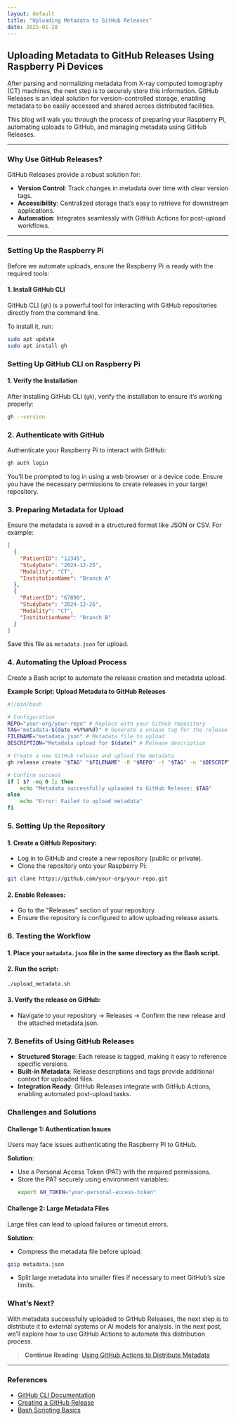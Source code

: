 ```yaml
---
layout: default
title: "Uploading Metadata to GitHub Releases"
date: 2025-01-28
---
```


## Uploading Metadata to GitHub Releases Using Raspberry Pi Devices

After parsing and normalizing metadata from X-ray computed tomography (CT) machines, the next step is to securely store this information. GitHub Releases is an ideal solution for version-controlled storage, enabling metadata to be easily accessed and shared across distributed facilities.

This blog will walk you through the process of preparing your Raspberry Pi, automating uploads to GitHub, and managing metadata using GitHub Releases.

---

### Why Use GitHub Releases?

GitHub Releases provide a robust solution for:
- **Version Control**: Track changes in metadata over time with clear version tags.
- **Accessibility**: Centralized storage that’s easy to retrieve for downstream applications.
- **Automation**: Integrates seamlessly with GitHub Actions for post-upload workflows.

---

### Setting Up the Raspberry Pi

Before we automate uploads, ensure the Raspberry Pi is ready with the required tools:

#### 1. Install GitHub CLI
GitHub CLI (`gh`) is a powerful tool for interacting with GitHub repositories directly from the command line.

To install it, run:
```bash
sudo apt update
sudo apt install gh
```

### Setting Up GitHub CLI on Raspberry Pi

#### 1. Verify the Installation

After installing GitHub CLI (`gh`), verify the installation to ensure it’s working properly:

```bash
gh --version
```

### 2. Authenticate with GitHub

Authenticate your Raspberry Pi to interact with GitHub:

```bash
gh auth login
```

You’ll be prompted to log in using a web browser or a device code. Ensure you have the necessary permissions to create releases in your target repository.

### 3. Preparing Metadata for Upload
Ensure the metadata is saved in a structured format like JSON or CSV. For example:

```json
[
  {
    "PatientID": "12345",
    "StudyDate": "2024-12-25",
    "Modality": "CT",
    "InstitutionName": "Branch A"
  },
  {
    "PatientID": "67890",
    "StudyDate": "2024-12-26",
    "Modality": "CT",
    "InstitutionName": "Branch B"
  }
]
```
Save this file as `metadata.json` for upload.

### 4. Automating the Upload Process
Create a Bash script to automate the release creation and metadata upload.

**Example Script: Upload Metadata to GitHub Releases**

```bash
#!/bin/bash

# Configuration
REPO="your-org/your-repo" # Replace with your GitHub repository
TAG="metadata-$(date +%Y%m%d)" # Generate a unique tag for the release
FILENAME="metadata.json" # Metadata file to upload
DESCRIPTION="Metadata upload for $(date)" # Release description

# Create a new GitHub release and upload the metadata
gh release create "$TAG" "$FILENAME" -R "$REPO" -t "$TAG" -n "$DESCRIPTION"

# Confirm success
if [ $? -eq 0 ]; then
    echo "Metadata successfully uploaded to GitHub Release: $TAG"
else
    echo "Error: Failed to upload metadata"
fi
```

### 5. Setting Up the Repository

#### 1. Create a GitHub Repository:

- Log in to GitHub and create a new repository (public or private).
- Clone the repository onto your Raspberry Pi:
```bash
git clone https://github.com/your-org/your-repo.git
```


#### 2. Enable Releases:

- Go to the "Releases" section of your repository.
- Ensure the repository is configured to allow uploading release assets.
### 6. Testing the Workflow

#### 1. Place your `metadata.json` file in the same directory as the Bash script.
#### 2. Run the script:

``` bash
./upload_metadata.sh
```

#### 3. Verify the release on GitHub:

- Navigate to your repository → Releases → Confirm the new release and the attached metadata.json.

### 7. Benefits of Using GitHub Releases

- **Structured Storage**: Each release is tagged, making it easy to reference specific versions.
- **Built-in Metadata**: Release descriptions and tags provide additional context for uploaded files.
- **Integration Ready**: GitHub Releases integrate with GitHub Actions, enabling automated post-upload tasks.

### Challenges and Solutions

#### Challenge 1: Authentication Issues
Users may face issues authenticating the Raspberry Pi to GitHub.

**Solution**:
- Use a Personal Access Token (PAT) with the required permissions.
- Store the PAT securely using environment variables:
  ```bash
  export GH_TOKEN="your-personal-access-token"
  ```

  
#### Challenge 2: Large Metadata Files
Large files can lead to upload failures or timeout errors.

**Solution**:

- Compress the metadata file before upload:
```bash
gzip metadata.json
```

- Split large metadata into smaller files if necessary to meet GitHub’s size limits.


### What’s Next?

With metadata successfully uploaded to GitHub Releases, the next step is to distribute it to external systems or AI models for analysis. In the next post, we’ll explore how to use GitHub Actions to automate this distribution process.

> **Continue Reading**: [Using GitHub Actions to Distribute Metadata](distributing-metadata-with-github-actions.md)

---

### References

- [GitHub CLI Documentation](https://cli.github.com/)
- [Creating a GitHub Release](https://docs.github.com/en/repositories/releasing-projects-on-github/about-releases)
- [Bash Scripting Basics](https://www.gnu.org/software/bash/manual/)
